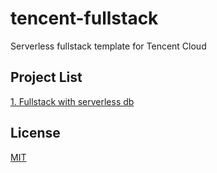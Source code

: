 # tencent-fullstack

Serverless fullstack template for Tencent Cloud

## Project List

[1. Fullstack with serverless db](./fullstack-serverless-db)

## License

[MIT](./LICENSE)
